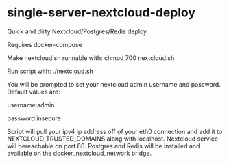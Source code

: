 # single-server-nextcloud-deploy
Quick and dirty Nextcloud/Postgres/Redis deploy.

Requires docker-compose

Make nextcloud.sh runnable with: 
chmod 700 nextcloud.sh

Run script with:
./nextcloud.sh

You will be prompted to set your nextcloud admin username and password. 
Default values are:

username:admin

password:insecure

Script will pull your ipv4 ip address off of your eth0 connection and add it to NEXTCLOUD_TRUSTED_DOMAINS along with localhost. 
Nextcloud service will bereachable on port 80.
Postgres and Redis will be installed and available on the docker_nextcloud_network bridge.
